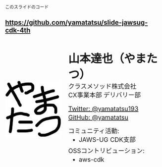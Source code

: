 このスライドのコード

https://github.com/yamatatsu/slide-jawsug-cdk-4th
---
<dev style="display: flex; justify-content: center; align-items: center; margin-top: 40px;">
  <img
    src="./yamatatsu.png"
    height="180"
    width="180"
  />
  <ul style="list-style-type: none; line-height: 1.4">
    <li style="font-size: 36px; font-weight: 700;">山本達也（やまたつ）</li>
    <li style="font-size: 20px; margin-bottom: 0px;">クラスメソッド株式会社</li>
    <li style="font-size: 20px; margin-bottom: 16px;">CX事業本部 デリバリー部</li>
    <li style="font-size: 20px; margin-bottom: 0px;">
      <a href="https://twitter.com/yamatatsu193">Twitter: @yamatatsu193</a>
    </li>
    <li style="font-size: 20px; margin-bottom: 16px;">
      <a href="https://github.com/yamatatsu">GitHub: @yamatatsu</a>
    </li>
    <li style="font-size: 20px; margin-bottom: 8px;">
      コミュニティ活動:
      <ul style="list-style-type: disc">
        <li>JAWS-UG CDK支部</li>
      </ul>
    </li>
    <li style="font-size: 20px; margin-bottom: 8px;">
      OSSコントリビューション:
      <ul style="list-style-type: disc">
        <li>aws-cdk</li>
      </ul>
    </li>
  </ul>
</dev>
